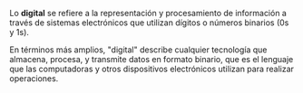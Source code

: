 Lo **digital** se refiere a la representación y procesamiento de información a través de sistemas electrónicos que utilizan dígitos o números binarios (0s y 1s). 

En términos más amplios, "digital" describe cualquier tecnología que almacena, procesa, y transmite datos en formato binario, que es el lenguaje que las computadoras y otros dispositivos electrónicos utilizan para realizar operaciones.